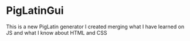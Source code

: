 # PigLatinGui
This is a new PigLatin generator I created merging what I have learned on JS and what I know about HTML and CSS
